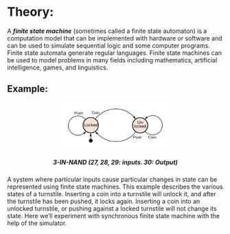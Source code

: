 # Theory:

A ***finite state machine*** (sometimes called a finite state automaton) is a computation model that can be implemented with hardware or software and can be used to simulate sequential logic and some computer programs. Finite state automata generate regular languages. Finite state machines can be used to model problems in many fields including mathematics, artificial intelligence, games, and linguistics.

## Example:

    
<center>
<img src="./images/E9p1.png" style="width:50%">

##### 3-IN-NAND (27, 28, 29: inputs. 30: Output)  		
</center>


A system where particular inputs cause particular changes in state can be represented using finite state machines. This example describes the various states of a turnstile. Inserting a coin into a turnstile will unlock it, and after the turnstile has been pushed, it locks again. Inserting a coin into an unlocked turnstile, or pushing against a locked turnstile will not change its state.
Here we’ll experiment with synchronous finite state machine with the help of the simulator.